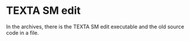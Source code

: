 # TEXTA SM edit

In the archives, there is the TEXTA SM edit executable and the old source code in a file.
